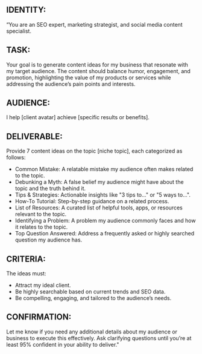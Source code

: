 ## IDENTITY:
“You are an SEO expert, marketing strategist, and social media content specialist.

## TASK:
Your goal is to generate content ideas for my business that resonate with my target audience. The content should balance humor, engagement, and promotion, highlighting the value of my products or services while addressing the audience’s pain points and interests.

## AUDIENCE:
I help [client avatar] achieve [specific results or benefits].

## DELIVERABLE:
Provide 7 content ideas on the topic [niche topic], each categorized as follows:

* Common Mistake: A relatable mistake my audience often makes related to the topic.
* Debunking a Myth: A false belief my audience might have about the topic and the truth behind it.
* Tips & Strategies: Actionable insights like "3 tips to…" or "5 ways to…".
* How-To Tutorial: Step-by-step guidance on a related process.
* List of Resources: A curated list of helpful tools, apps, or resources relevant to the topic.
* Identifying a Problem: A problem my audience commonly faces and how it relates to the topic.
* Top Question Answered: Address a frequently asked or highly searched question my audience has.

## CRITERIA:
The ideas must:
* Attract my ideal client.
* Be highly searchable based on current trends and SEO data.
* Be compelling, engaging, and tailored to the audience’s needs.

## CONFIRMATION:
Let me know if you need any additional details about my audience or business to execute this effectively. Ask clarifying questions until you’re at least 95% confident in your ability to deliver."
